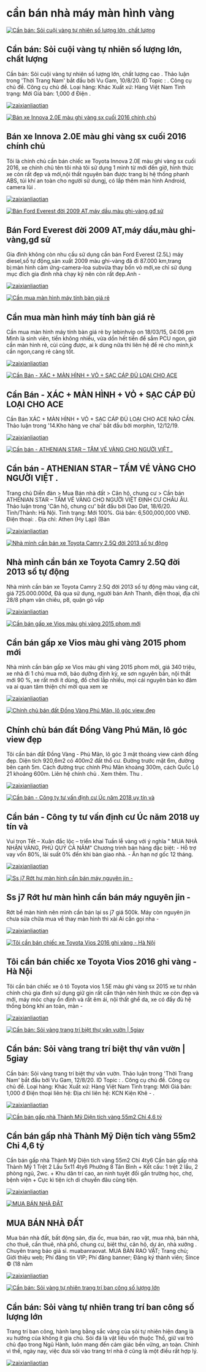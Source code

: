 # cần bán nhà máy màn hình vàng
<a href="https://mnn.zoosnet.net/LR/Chatpre.aspx?id=MNN94995150&p=https://topgrinding.com/" target="_blank">![Cần bán: Sỏi cuội vàng tự nhiên số lượng lớn, chất lượng ](https://github.com/technlg/images/blob/main/60.jpg)</a>
## Cần bán: Sỏi cuội vàng tự nhiên số lượng lớn, chất lượng 
Cần bán: Sỏi cuội vàng tự nhiên số lượng lớn, chất lượng cao . Thảo luận trong 'Thời Trang Nam' bắt đầu bởi Vu Gam, 10/8/20. ID Topic : . Công cụ chủ đề. Công cụ chủ đề. Loại hàng: Khác Xuất xứ: Hàng Việt Nam Tình trạng: Mới Giá bán: 1,000 đ Điện .
<a href="https://mnn.zoosnet.net/LR/Chatpre.aspx?id=MNN94995150&p=https://topgrinding.com/" target="_blank"><img src="https://github.com/technlg/images/raw/main/chat11.jpg" alt="zaixianliaotian"/></a><a href="//whatsapp.shibangsoft.com/WhatsApp.php" ><img src="https://github.com/technlg/images/raw/main/chat11.png" alt=""></a>
<a href="https://mnn.zoosnet.net/LR/Chatpre.aspx?id=MNN94995150&p=https://topgrinding.com/" target="_blank">![Bán xe Innova 2.0E màu ghi vàng sx cuối 2016 chính chủ ](https://github.com/technlg/images/blob/main/46.jpg)</a>
## Bán xe Innova 2.0E màu ghi vàng sx cuối 2016 chính chủ 
Tôi là chính chủ cần bán chiếc xe Toyota Innova 2.0E màu ghi vàng sx cuối 2016, xe chính chủ tên tôi nhà tôi sử dụng 1 mình từ mới đến giờ, hình thức xe còn rất đẹp và mới,nội thất nguyên bản được trang bị hệ thống phanh ABS, túi khí an toàn cho người sử dungj, có lắp thêm màn hình Android, camera lùi .
<a href="https://mnn.zoosnet.net/LR/Chatpre.aspx?id=MNN94995150&p=https://topgrinding.com/" target="_blank"><img src="https://github.com/technlg/images/raw/main/chat11.jpg" alt="zaixianliaotian"/></a><a href="//whatsapp.shibangsoft.com/WhatsApp.php" ><img src="https://github.com/technlg/images/raw/main/chat11.png" alt=""></a>
<a href="https://mnn.zoosnet.net/LR/Chatpre.aspx?id=MNN94995150&p=https://topgrinding.com/" target="_blank">![Bán Ford Everest đời 2009 AT,máy dầu,màu ghi-vàng,gđ sử ](https://github.com/technlg/images/blob/main/52.jpg)</a>
## Bán Ford Everest đời 2009 AT,máy dầu,màu ghi-vàng,gđ sử 
Gia đình không còn nhu cầu sử dụng cần bán Ford Everest (2.5L) máy diesel,số tự động,sản xuất 2009 màu ghi-vàng đã đi 87.000 km,trang bị:màn hình cảm ứng-camera-loa subvừa thay bốn vỏ mới,xe chỉ sử dụng mục đích gia đình nhà chạy kỹ nên còn rất đẹp.Anh - 
<a href="https://mnn.zoosnet.net/LR/Chatpre.aspx?id=MNN94995150&p=https://topgrinding.com/" target="_blank"><img src="https://github.com/technlg/images/raw/main/chat11.jpg" alt="zaixianliaotian"/></a><a href="//whatsapp.shibangsoft.com/WhatsApp.php" ><img src="https://github.com/technlg/images/raw/main/chat11.png" alt=""></a>
<a href="https://mnn.zoosnet.net/LR/Chatpre.aspx?id=MNN94995150&p=https://topgrinding.com/" target="_blank">![Cần mua màn hình máy tính bàn giá rẻ](https://github.com/technlg/images/blob/main/48.jpg)</a>
## Cần mua màn hình máy tính bàn giá rẻ
Cần mua màn hình máy tính bàn giá rẻ by lebinhvip on 18/03/15, 04:06 pm Mình là sinh viên, tiền không nhiều, vừa dồn hết tiền để sắm PCU ngon, giờ cần màn hình rẻ, cùi cũng được, ai k dùng nữa thì liên hệ để rẻ cho mình,k cần ngon,cang rẻ càng tốt.
<a href="https://mnn.zoosnet.net/LR/Chatpre.aspx?id=MNN94995150&p=https://topgrinding.com/" target="_blank"><img src="https://github.com/technlg/images/raw/main/chat11.jpg" alt="zaixianliaotian"/></a><a href="//whatsapp.shibangsoft.com/WhatsApp.php" ><img src="https://github.com/technlg/images/raw/main/chat11.png" alt=""></a>
<a href="https://mnn.zoosnet.net/LR/Chatpre.aspx?id=MNN94995150&p=https://topgrinding.com/" target="_blank">![Cần Bán - XÁC + MÀN HÌNH + VỎ + SẠC CÁP ĐỦ LOẠI CHO ACE ](https://github.com/technlg/images/blob/main/7.jpg)</a>
## Cần Bán - XÁC + MÀN HÌNH + VỎ + SẠC CÁP ĐỦ LOẠI CHO ACE 
Cần Bán XÁC + MÀN HÌNH + VỎ + SẠC CÁP ĐỦ LOẠI CHO ACE NÀO CẦN. Thảo luận trong '14.Kho hàng ve chai' bắt đầu bởi morphin, 12/12/19.
<a href="https://mnn.zoosnet.net/LR/Chatpre.aspx?id=MNN94995150&p=https://topgrinding.com/" target="_blank"><img src="https://github.com/technlg/images/raw/main/chat11.jpg" alt="zaixianliaotian"/></a><a href="//whatsapp.shibangsoft.com/WhatsApp.php" ><img src="https://github.com/technlg/images/raw/main/chat11.png" alt=""></a>
<a href="https://mnn.zoosnet.net/LR/Chatpre.aspx?id=MNN94995150&p=https://topgrinding.com/" target="_blank">![Cần bán - ATHENIAN STAR – TẤM VÉ VÀNG CHO NGƯỜI VIỆT .](https://github.com/technlg/images/blob/main/56.jpg)</a>
## Cần bán - ATHENIAN STAR – TẤM VÉ VÀNG CHO NGƯỜI VIỆT .
Trang chủ Diễn đàn > Mua Bán nhà đất > Căn hộ, chung cư > Cần bán ATHENIAN STAR – TẤM VÉ VÀNG CHO NGƯỜI VIỆT ĐỊNH CƯ CHÂU ÂU. Thảo luận trong 'Căn hộ, chung cư' bắt đầu bởi Dao Dat, 18/6/20. Tỉnh/Thành: Hà Nội. Tình trạng: Mới 100%. Giá bán: 6,500,000,000 VNĐ. Điện thoại: . Địa chỉ: Athen (Hy Lạp) (Bản 
<a href="https://mnn.zoosnet.net/LR/Chatpre.aspx?id=MNN94995150&p=https://topgrinding.com/" target="_blank"><img src="https://github.com/technlg/images/raw/main/chat11.jpg" alt="zaixianliaotian"/></a><a href="//whatsapp.shibangsoft.com/WhatsApp.php" ><img src="https://github.com/technlg/images/raw/main/chat11.png" alt=""></a>
<a href="https://mnn.zoosnet.net/LR/Chatpre.aspx?id=MNN94995150&p=https://topgrinding.com/" target="_blank">![Nhà mình cần bán xe Toyota Camry 2.5Q đời 2013 số tự động ](https://github.com/technlg/images/blob/main/39.jpg)</a>
## Nhà mình cần bán xe Toyota Camry 2.5Q đời 2013 số tự động 
Nhà mình cần bán xe Toyota Camry 2.5Q đời 2013 số tự động màu vàng cát, giá 725.000.000đ, Đã qua sử dụng, người bán Anh Thanh, điện thoại, địa chỉ 28/8 phạm văn chiêu, p8, quận gò vấp
<a href="https://mnn.zoosnet.net/LR/Chatpre.aspx?id=MNN94995150&p=https://topgrinding.com/" target="_blank"><img src="https://github.com/technlg/images/raw/main/chat11.jpg" alt="zaixianliaotian"/></a><a href="//whatsapp.shibangsoft.com/WhatsApp.php" ><img src="https://github.com/technlg/images/raw/main/chat11.png" alt=""></a>
<a href="https://mnn.zoosnet.net/LR/Chatpre.aspx?id=MNN94995150&p=https://topgrinding.com/" target="_blank">![Cần bán gấp xe Vios màu ghi vàng 2015 phom mới](https://github.com/technlg/images/blob/main/47.jpg)</a>
## Cần bán gấp xe Vios màu ghi vàng 2015 phom mới
Nhà mình cần bán gấp xe Vios màu ghi vàng 2015 phom mới, giá 340 triệu, xe nhà đi 1 chủ mua mới, bảo dưỡng định kỳ, xe sơn nguyên bản, nội thất mới 90 %, xe rất mới ít dùng, đồ chơi lắp nhiều, mọi cái nguyên bản ko đâm va ai quan tâm thiện chí mời qua xem xe
<a href="https://mnn.zoosnet.net/LR/Chatpre.aspx?id=MNN94995150&p=https://topgrinding.com/" target="_blank"><img src="https://github.com/technlg/images/raw/main/chat11.jpg" alt="zaixianliaotian"/></a><a href="//whatsapp.shibangsoft.com/WhatsApp.php" ><img src="https://github.com/technlg/images/raw/main/chat11.png" alt=""></a>
<a href="https://mnn.zoosnet.net/LR/Chatpre.aspx?id=MNN94995150&p=https://topgrinding.com/" target="_blank">![Chính chủ bán đất Đồng Vàng Phú Mãn, lô góc view đẹp](https://github.com/technlg/images/blob/main/38.jpg)</a>
## Chính chủ bán đất Đồng Vàng Phú Mãn, lô góc view đẹp
Tôi cần bán đất Đồng Vàng - Phú Mãn, lô góc 3 mặt thoáng view cánh đồng đẹp. Diện tích 920,6m2 có 400m2 đất thổ cư. Đường trước mặt 6m, đường bên cạnh 5m. Cách đường trục chính Phú Mãn khoảng 300m, cách Quốc Lộ 21 khoảng 600m. Liên hệ chính chủ . Xem thêm. Thu .
<a href="https://mnn.zoosnet.net/LR/Chatpre.aspx?id=MNN94995150&p=https://topgrinding.com/" target="_blank"><img src="https://github.com/technlg/images/raw/main/chat11.jpg" alt="zaixianliaotian"/></a><a href="//whatsapp.shibangsoft.com/WhatsApp.php" ><img src="https://github.com/technlg/images/raw/main/chat11.png" alt=""></a>
<a href="https://mnn.zoosnet.net/LR/Chatpre.aspx?id=MNN94995150&p=https://topgrinding.com/" target="_blank">![Cần bán - Công ty tư vấn định cư Úc năm 2018 uy tín và ](https://github.com/technlg/images/blob/main/27.jpg)</a>
## Cần bán - Công ty tư vấn định cư Úc năm 2018 uy tín và 
Vui trọn Tết – Xuân đắc lộc – triển khai Tuần lễ vàng với ý nghĩa " MUA NHÀ NHẬN VÀNG, PHÚ QUÝ CẢ NĂM" Chương trình bán hàng đặc biệt: - Hỗ trợ vay vốn 80%, lãi suất 0% đến khi bàn giao nhà. - Ân hạn nợ gốc 12 tháng.
<a href="https://mnn.zoosnet.net/LR/Chatpre.aspx?id=MNN94995150&p=https://topgrinding.com/" target="_blank"><img src="https://github.com/technlg/images/raw/main/chat11.jpg" alt="zaixianliaotian"/></a><a href="//whatsapp.shibangsoft.com/WhatsApp.php" ><img src="https://github.com/technlg/images/raw/main/chat11.png" alt=""></a>
<a href="https://mnn.zoosnet.net/LR/Chatpre.aspx?id=MNN94995150&p=https://topgrinding.com/" target="_blank">![Ss j7 Rớt hư màn hình cần bán máy nguyên jin - ](https://github.com/technlg/images/blob/main/41.jpg)</a>
## Ss j7 Rớt hư màn hình cần bán máy nguyên jin - 
Rớt bể màn hình nên mình cần bán lại ss j7 giá 500k. Máy còn nguyên jin chưa sửa chữa mua về thay màn hình thì xài Ai cần gọi nha - 
<a href="https://mnn.zoosnet.net/LR/Chatpre.aspx?id=MNN94995150&p=https://topgrinding.com/" target="_blank"><img src="https://github.com/technlg/images/raw/main/chat11.jpg" alt="zaixianliaotian"/></a><a href="//whatsapp.shibangsoft.com/WhatsApp.php" ><img src="https://github.com/technlg/images/raw/main/chat11.png" alt=""></a>
<a href="https://mnn.zoosnet.net/LR/Chatpre.aspx?id=MNN94995150&p=https://topgrinding.com/" target="_blank">![Tôi cần bán chiếc xe Toyota Vios 2016 ghi vàng - Hà Nội](https://github.com/technlg/images/blob/main/29.jpg)</a>
## Tôi cần bán chiếc xe Toyota Vios 2016 ghi vàng - Hà Nội
Tôi cần bán chiếc xe ô tô Toyota vios 1.5E màu ghi vàng sx 2015 xe tư nhân chính chủ gia đình sử dụng giữ gin rất cẩn thận nên hình thức xe còn đẹp và mới, máy móc chạy ổn định và rất êm ái, nội thất ghế da, xe có đầy đủ hệ thống bóng khí an toàn, màn - 
<a href="https://mnn.zoosnet.net/LR/Chatpre.aspx?id=MNN94995150&p=https://topgrinding.com/" target="_blank"><img src="https://github.com/technlg/images/raw/main/chat11.jpg" alt="zaixianliaotian"/></a><a href="//whatsapp.shibangsoft.com/WhatsApp.php" ><img src="https://github.com/technlg/images/raw/main/chat11.png" alt=""></a>
<a href="https://mnn.zoosnet.net/LR/Chatpre.aspx?id=MNN94995150&p=https://topgrinding.com/" target="_blank">![Cần bán: Sỏi vàng trang trí biệt thự vân vườn | 5giay](https://github.com/technlg/images/blob/main/47.jpg)</a>
## Cần bán: Sỏi vàng trang trí biệt thự vân vườn | 5giay
Cần bán: Sỏi vàng trang trí biệt thự vân vườn. Thảo luận trong 'Thời Trang Nam' bắt đầu bởi Vu Gam, 12/8/20. ID Topic : . Công cụ chủ đề. Công cụ chủ đề. Loại hàng: Khác Xuất xứ: Hàng Việt Nam Tình trạng: Mới Giá bán: 1,000 đ Điện thoại liên hệ: Địa chỉ liên hệ: KCN Kiện Khê - .
<a href="https://mnn.zoosnet.net/LR/Chatpre.aspx?id=MNN94995150&p=https://topgrinding.com/" target="_blank"><img src="https://github.com/technlg/images/raw/main/chat11.jpg" alt="zaixianliaotian"/></a><a href="//whatsapp.shibangsoft.com/WhatsApp.php" ><img src="https://github.com/technlg/images/raw/main/chat11.png" alt=""></a>
<a href="https://mnn.zoosnet.net/LR/Chatpre.aspx?id=MNN94995150&p=https://topgrinding.com/" target="_blank">![Cần bán gấp nhà Thành Mỹ Diện tích vàng 55m2 Chỉ 4,6 tỷ ](https://github.com/technlg/images/blob/main/8.jpg)</a>
## Cần bán gấp nhà Thành Mỹ Diện tích vàng 55m2 Chỉ 4,6 tỷ 
Cần bán gấp nhà Thành Mỹ Diện tích vàng 55m2 Chỉ 4ty6 Cần bán gấp nhà Thành Mỹ 1 Trệt 2 Lầu 5x11 4ty6 Phường 8 Tân Bình + Kết cấu: 1 trệt 2 lầu, 2 phòng ngủ, 2wc. + Khu dân trí cao, an ninh tuyệt đối gần trường học, chợ, bệnh viện + Cực kì tiện ích di chuyển đâu cũng tiện.
<a href="https://mnn.zoosnet.net/LR/Chatpre.aspx?id=MNN94995150&p=https://topgrinding.com/" target="_blank"><img src="https://github.com/technlg/images/raw/main/chat11.jpg" alt="zaixianliaotian"/></a><a href="//whatsapp.shibangsoft.com/WhatsApp.php" ><img src="https://github.com/technlg/images/raw/main/chat11.png" alt=""></a>
<a href="https://mnn.zoosnet.net/LR/Chatpre.aspx?id=MNN94995150&p=https://topgrinding.com/" target="_blank">![MUA BÁN NHÀ ĐẤT](https://github.com/technlg/images/blob/main/33.jpg)</a>
## MUA BÁN NHÀ ĐẤT
Mua bán nhà đất, bất động sản, địa ốc, mua bán, rao vặt, mua nhà, bán nhà, cho thuê, cần thuê, nhà phố, chung cư, biệt thự, căn hộ, dự án, nhà xưởng . Chuyên trang báo giá sỉ. muabanraovat. MUA BÁN RAO VẶT; Trang chủ; Giới thiệu web; Phí đăng tin VIP; Phí đăng banner; Đăng ký thành viên; Since © (18 năm 
<a href="https://mnn.zoosnet.net/LR/Chatpre.aspx?id=MNN94995150&p=https://topgrinding.com/" target="_blank"><img src="https://github.com/technlg/images/raw/main/chat11.jpg" alt="zaixianliaotian"/></a><a href="//whatsapp.shibangsoft.com/WhatsApp.php" ><img src="https://github.com/technlg/images/raw/main/chat11.png" alt=""></a>
<a href="https://mnn.zoosnet.net/LR/Chatpre.aspx?id=MNN94995150&p=https://topgrinding.com/" target="_blank">![Cần bán: Sỏi vàng tự nhiên trang trí ban công số lượng lớn ](https://github.com/technlg/images/blob/main/29.jpg)</a>
## Cần bán: Sỏi vàng tự nhiên trang trí ban công số lượng lớn 
Trang trí ban công, hành lang bằng sắc vàng của sỏi tự nhiên hiện đang là xu hướng của không ít gia chủ. Sỏi đá là vật liệu vốn thuộc Thổ, giữ vai trò chủ đạo trong Ngũ Hành, luôn mang đến cảm giác bền vững, an toàn. Chính vì thế, ngày nay, việc đưa sỏi vào trang trí nhà ở cũng là một điều rất hợp lý.
<a href="https://mnn.zoosnet.net/LR/Chatpre.aspx?id=MNN94995150&p=https://topgrinding.com/" target="_blank"><img src="https://github.com/technlg/images/raw/main/chat11.jpg" alt="zaixianliaotian"/></a><a href="//whatsapp.shibangsoft.com/WhatsApp.php" ><img src="https://github.com/technlg/images/raw/main/chat11.png" alt=""></a>
